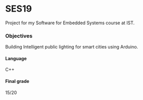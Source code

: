 # SES19
Project for my Software for Embedded Systems course at IST.

### Objectives
Building Intelligent public lighting for smart cities using Arduino.

#### Language
C++

#### Final grade
15/20
